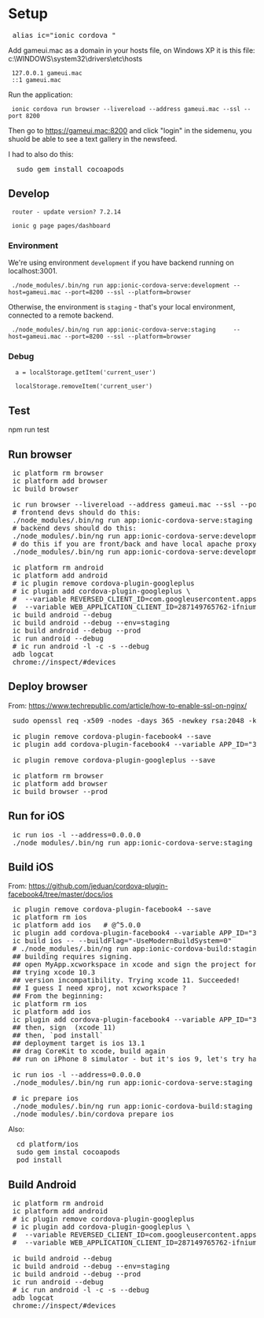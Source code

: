 
# Setup 
<pre>
 alias ic="ionic cordova "
</pre>

Add gameui.mac as a domain in your hosts file, on Windows XP it is this file: c:\WINDOWS\system32\drivers\etc\hosts
```
 127.0.0.1 gameui.mac
 ::1 gameui.mac
```

Run the application:
```
 ionic cordova run browser --livereload --address gameui.mac --ssl --port 8200
```
Then go to https://gameui.mac:8200 and click "login" in the sidemenu, you shuold be able to see a text gallery in the newsfeed.

I had to also do this:
<pre>
  sudo gem install cocoapods
</pre>
## Develop 
```
 router - update version? 7.2.14

 ionic g page pages/dashboard
```
### Environment 
We're using environment `development` if you have backend running on localhost:3001.

```
 ./node_modules/.bin/ng run app:ionic-cordova-serve:development --host=gameui.mac --port=8200 --ssl --platform=browser
```

Otherwise, the environment is `staging` - that's your local environment, connected to a remote backend.

```
 ./node_modules/.bin/ng run app:ionic-cordova-serve:staging     --host=gameui.mac --port=8200 --ssl --platform=browser
```

### Debug 
```
  a = localStorage.getItem('current_user')

  localStorage.removeItem('current_user')
```

## Test 
 npm run test
 
## Run browser
<pre>
 ic platform rm browser
 ic platform add browser
 ic build browser

 ic run browser --livereload --address gameui.mac --ssl --port 8200
 # frontend devs should do this:
 ./node_modules/.bin/ng run app:ionic-cordova-serve:staging     --host=gameui.mac --port=8200 --ssl --platform=browser
 # backend devs should do this:
 ./node_modules/.bin/ng run app:ionic-cordova-serve:development --host=gameui.mac --port=8200 --ssl --platform=browser
 # do this if you are front/back and have local apache proxy:
 ./node_modules/.bin/ng run app:ionic-cordova-serve:development --host=0.0.0.0 --port=8200 --platform=browser

 ic platform rm android
 ic platform add android
 # ic plugin remove cordova-plugin-googleplus
 # ic plugin add cordova-plugin-googleplus \
 #  --variable REVERSED_CLIENT_ID=com.googleusercontent.apps.287149765762-ifnium31igm6gfp5cvgpgmvk2ron1p97 \
 #  --variable WEB_APPLICATION_CLIENT_ID=287149765762-ifnium31igm6gfp5cvgpgmvk2ron1p97.apps.googleusercontent.com
 ic build android --debug
 ic build android --debug --env=staging
 ic build android --debug --prod
 ic run android --debug
 # ic run android -l -c -s --debug
 adb logcat
 chrome://inspect/#devices
</pre>


## Deploy browser 

From: https://www.techrepublic.com/article/how-to-enable-ssl-on-nginx/

<pre>
 sudo openssl req -x509 -nodes -days 365 -newkey rsa:2048 -keyout /etc/ssl/private/nginx-selfsigned.key -out /etc/ssl/certs/nginx-selfsigned.crt
 
 ic plugin remove cordova-plugin-facebook4 --save
 ic plugin add cordova-plugin-facebook4 --variable APP_ID="3016949928380365" --variable APP_NAME="gameui.piousbox.com"

 ic plugin remove cordova-plugin-googleplus --save

 ic platform rm browser 
 ic platform add browser
 ic build browser --prod
</pre>

## Run for iOS

<pre>
 ic run ios -l --address=0.0.0.0
 ./node_modules/.bin/ng run app:ionic-cordova-serve:staging --host=0.0.0.0 --port=8101 --platform=ios
</pre>

## Build iOS 

From: https://github.com/jeduan/cordova-plugin-facebook4/tree/master/docs/ios

<pre>
 ic plugin remove cordova-plugin-facebook4 --save
 ic platform rm ios
 ic platform add ios   # @^5.0.0
 ic plugin add cordova-plugin-facebook4 --variable APP_ID="3016949928380365" --variable APP_NAME="gameui.piousbox.com"
 ic build ios -- --buildFlag="-UseModernBuildSystem=0"
 # ./node_modules/.bin/ng run app:ionic-cordova-build:staging --platform=ios
 ## building requires signing.
 ## open MyApp.xcworkspace in xcode and sign the project for your team
 ## trying xcode 10.3
 ## version incompatibility. Trying xcode 11. Succeeded!
 ## I guess I need xproj, not xcworkspace ?
 ## From the beginning:
 ic platform rm ios
 ic platform add ios
 ic plugin add cordova-plugin-facebook4 --variable APP_ID="3016949928380365" --variable APP_NAME="gameui.piousbox.com"
 ## then, sign  (xcode 11)
 ## then, `pod install`
 ## deployment target is ios 13.1
 ## drag CoreKit to xcode, build again
 ## run on iPhone 8 simulator - but it's ios 9, let's try hardware again

 ic run ios -l --address=0.0.0.0
 ./node_modules/.bin/ng run app:ionic-cordova-serve:staging --host=0.0.0.0 --port=8101 --platform=ios

 # ic prepare ios
 ./node_modules/.bin/ng run app:ionic-cordova-build:staging --platform=ios
 ./node_modules/.bin/cordova prepare ios
</pre>

Also:

<pre>
  cd platform/ios
  sudo gem instal cocoapods
  pod install 
</pre>

## Build Android 

<pre>
 ic platform rm android
 ic platform add android
 # ic plugin remove cordova-plugin-googleplus
 # ic plugin add cordova-plugin-googleplus \
 #  --variable REVERSED_CLIENT_ID=com.googleusercontent.apps.287149765762-ifnium31igm6gfp5cvgpgmvk2ron1p97 \
 #  --variable WEB_APPLICATION_CLIENT_ID=287149765762-ifnium31igm6gfp5cvgpgmvk2ron1p97.apps.googleusercontent.com
 
 ic build android --debug
 ic build android --debug --env=staging
 ic build android --debug --prod
 ic run android --debug
 # ic run android -l -c -s --debug
 adb logcat
 chrome://inspect/#devices
</pre>




